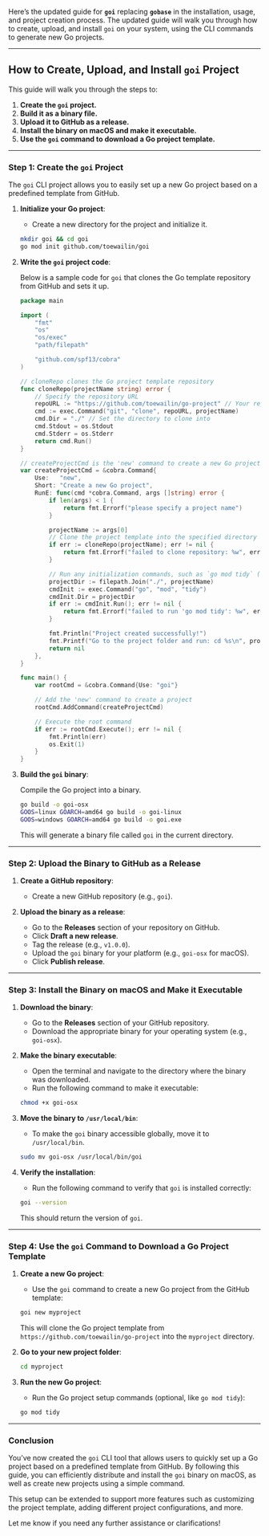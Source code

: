 Here’s the updated guide for **`goi`** replacing **`gobase`** in the installation, usage, and project creation process. The updated guide will walk you through how to create, upload, and install `goi` on your system, using the CLI commands to generate new Go projects.

---

## **How to Create, Upload, and Install `goi` Project**

This guide will walk you through the steps to:

1. **Create the `goi` project.**
2. **Build it as a binary file.**
3. **Upload it to GitHub as a release.**
4. **Install the binary on macOS and make it executable.**
5. **Use the `goi` command to download a Go project template.**

---

### **Step 1: Create the `goi` Project**

The `goi` CLI project allows you to easily set up a new Go project based on a predefined template from GitHub.

1. **Initialize your Go project**:

   * Create a new directory for the project and initialize it.

   ```bash
   mkdir goi && cd goi
   go mod init github.com/toewailin/goi
   ```

2. **Write the `goi` project code**:

   Below is a sample code for `goi` that clones the Go template repository from GitHub and sets it up.

   ```go
   package main

   import (
       "fmt"
       "os"
       "os/exec"
       "path/filepath"

       "github.com/spf13/cobra"
   )

   // cloneRepo clones the Go project template repository
   func cloneRepo(projectName string) error {
       // Specify the repository URL
       repoURL := "https://github.com/toewailin/go-project" // Your repo URL
       cmd := exec.Command("git", "clone", repoURL, projectName)
       cmd.Dir = "./" // Set the directory to clone into
       cmd.Stdout = os.Stdout
       cmd.Stderr = os.Stderr
       return cmd.Run()
   }

   // createProjectCmd is the 'new' command to create a new Go project
   var createProjectCmd = &cobra.Command{
       Use:   "new",
       Short: "Create a new Go project",
       RunE: func(cmd *cobra.Command, args []string) error {
           if len(args) < 1 {
               return fmt.Errorf("please specify a project name")
           }

           projectName := args[0]
           // Clone the project template into the specified directory
           if err := cloneRepo(projectName); err != nil {
               return fmt.Errorf("failed to clone repository: %w", err)
           }

           // Run any initialization commands, such as `go mod tidy` (optional)
           projectDir := filepath.Join("./", projectName)
           cmdInit := exec.Command("go", "mod", "tidy")
           cmdInit.Dir = projectDir
           if err := cmdInit.Run(); err != nil {
               return fmt.Errorf("failed to run 'go mod tidy': %w", err)
           }

           fmt.Println("Project created successfully!")
           fmt.Printf("Go to the project folder and run: cd %s\n", projectName)
           return nil
       },
   }

   func main() {
       var rootCmd = &cobra.Command{Use: "goi"}

       // Add the 'new' command to create a project
       rootCmd.AddCommand(createProjectCmd)

       // Execute the root command
       if err := rootCmd.Execute(); err != nil {
           fmt.Println(err)
           os.Exit(1)
       }
   }
   ```

3. **Build the `goi` binary**:

   Compile the Go project into a binary.

   ```bash
   go build -o goi-osx
   GOOS=linux GOARCH=amd64 go build -o goi-linux
   GOOS=windows GOARCH=amd64 go build -o goi.exe
   ```

   This will generate a binary file called `goi` in the current directory.

---

### **Step 2: Upload the Binary to GitHub as a Release**

1. **Create a GitHub repository**:

   * Create a new GitHub repository (e.g., `goi`).

2. **Upload the binary as a release**:

   * Go to the **Releases** section of your repository on GitHub.
   * Click **Draft a new release**.
   * Tag the release (e.g., `v1.0.0`).
   * Upload the `goi` binary for your platform (e.g., `goi-osx` for macOS).
   * Click **Publish release**.

---

### **Step 3: Install the Binary on macOS and Make it Executable**

1. **Download the binary**:

   * Go to the **Releases** section of your GitHub repository.
   * Download the appropriate binary for your operating system (e.g., `goi-osx`).

2. **Make the binary executable**:

   * Open the terminal and navigate to the directory where the binary was downloaded.
   * Run the following command to make it executable:

   ```bash
   chmod +x goi-osx
   ```

3. **Move the binary to `/usr/local/bin`**:

   * To make the `goi` binary accessible globally, move it to `/usr/local/bin`.

   ```bash
   sudo mv goi-osx /usr/local/bin/goi
   ```

4. **Verify the installation**:

   * Run the following command to verify that `goi` is installed correctly:

   ```bash
   goi --version
   ```

   This should return the version of `goi`.

---

### **Step 4: Use the `goi` Command to Download a Go Project Template**

1. **Create a new Go project**:

   * Use the `goi` command to create a new Go project from the GitHub template:

   ```bash
   goi new myproject
   ```

   This will clone the Go project template from `https://github.com/toewailin/go-project` into the `myproject` directory.

2. **Go to your new project folder**:

   ```bash
   cd myproject
   ```

3. **Run the new Go project**:

   * Run the Go project setup commands (optional, like `go mod tidy`):

   ```bash
   go mod tidy
   ```

---

### **Conclusion**

You’ve now created the `goi` CLI tool that allows users to quickly set up a Go project based on a predefined template from GitHub. By following this guide, you can efficiently distribute and install the `goi` binary on macOS, as well as create new projects using a simple command.

This setup can be extended to support more features such as customizing the project template, adding different project configurations, and more.

Let me know if you need any further assistance or clarifications!

